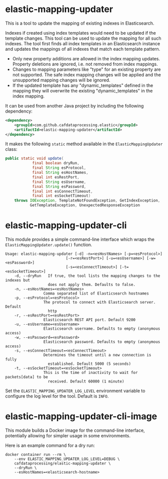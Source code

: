 # elastic-mapping-updater

This is a tool to update the mapping of existing indexes in Elasticsearch.

Indexes if created using index templates would need to be updated if the template changes. This tool can be used to update the mapping for all such indexes.
The tool first finds all index templates in an Elasticsearch instance and updates the mappings of all indexes that match each template pattern.

- Only new property additions are allowed in the index mapping updates. Property deletions are ignored, i.e. not removed from index mappings.
- Changes to mapping parameters like "type" for an existing property are not supported. The safe index mapping changes will be applied and the unsupported mapping changes will be ignored. 
- If the updated template has any "dynamic_templates" defined in the mapping they will overwrite the existing "dynamic_templates" in the index mapping.

It can be used from another Java project by including the following dependency:

```xml
<dependency>
    <groupId>com.github.cafdataprocessing.elastic</groupId>
    <artifactId>elastic-mapping-updater</artifactId>
</dependency>
```

It makes the following `static` method available in the `ElasticMappingUpdater` class:

```java
public static void update(
            final boolean dryRun,
            final String esProtocol,
            final String esHostNames,
            final int esRestPort,
            final String esUsername,
            final String esPassword,
            final int esConnectTimeout,
            final int esSocketTimeout)
    throws IOException, TemplateNotFoundException, GetIndexException,
           GetTemplateException, UnexpectedResponseException
```

# elastic-mapping-updater-cli
This module provides a simple command-line interface which wraps the `ElasticMappingUpdater.update()` function.

    Usage: elastic-mapping-updater [-d] -n=<esHostNames> [-p=<esProtocol>]
                               [-r=<esRestPort>] [-u=<esUsername>] [-w=<esPassword>]
                               [-s=<esConnectTimeout>] [-t=<esSocketTimeout>]
        -d, --dryRun   If true, the tool lists the mapping changes to the indexes but
                       does not apply them. Defaults to false.
        -n, --esHostNames=<esHostNames>
                     Comma separated list of Elasticsearch hostnames
        -p, --esProtocol=<esProtocol>
                     The protocol to connect with Elasticsearch server.  Default
                       http
        -r, --esRestPort=<esRestPort>
                     Elasticsearch REST API port. Default 9200
        -u, --esUsername=<esUsername>
                     Elasticsearch username. Defaults to empty (anonymous access)
        -w, --esPassword=<esPassword>
                     Elasticsearch password. Defaults to empty (anonymous access)
        -s, --esConnectTimeout=<esConnectTimeout>
                     Determines the timeout until a new connection is fully
                       established. Default 5000 (5 seconds)
        -t, --esSocketTimeout=<esSocketTimeout>
                     This is the time of inactivity to wait for packets[data] to be
                       received. Default 60000 (1 minute)

Set the `ELASTIC_MAPPING_UPDATER_LOG_LEVEL` environment variable to configure the log level for the tool. Default is `INFO`.

# elastic-mapping-updater-cli-image
This module builds a Docker image for the command-line interface, potentially allowing for simpler usage in some environments.

Here is an example command for a dry run:

```
docker container run --rm \
    --env ELASTIC_MAPPING_UPDATER_LOG_LEVEL=DEBUG \
    cafdataprocessing/elastic-mapping-updater \
    --dryRun \
    --esHostNames=<elasticsearch-hostname>
```
